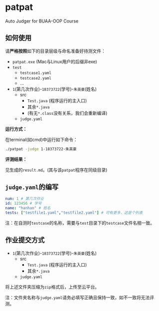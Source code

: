 # patpat

Auto Judger for BUAA-OOP Course

## 如何使用

请**严格按照**如下的目录层级与命名准备好待测文件：

- `patpat.exe` (Mac与Linux用户的后缀非exe)
- `test`
  - `testcase1.yaml`
  - `testcase2.yaml`
  - ...
- `1`(第几次作业)-`18373722`(学号)-`朱英豪`(姓名)
  - src
    - `Test.java` (程序运行的主入口)
    - 其余`*.java`
    - (有无`*.class`没有关系，我们会重新编译)
  - `judge.yaml`

**运行方式：**

在terminal(如cmd)中运行如下命令：

```bash
./patpat -judge 1-18373722-朱英豪
```

**评测结果：**

见生成的`result.md`。(其与该`patpat`程序在同级目录)

## `judge.yaml`的编写

```yaml
num: 1 # 第几次作业
id: 123456 # 学号
name: "hanhan" # 姓名
tests: ["testfile1.yaml","testfile2.yaml"] # 可有更多，这是个列表
```

注：在自测时`testcase`的名称，需要与`test`目录下的`testcase`文件名相一致。

## 作业提交方式

- `1`(第几次作业)-`18373722`(学号)-`朱英豪`(姓名)
  - src
    - `Test.java` (程序运行的主入口)
    - 其余`*.java`
  - `judge.yaml`

将上述文件夹压缩为`zip`格式后，上传至云平台。

注：文件夹名称与`judge.yaml`请务必填写正确且保持一致，如不一致将无法评测。
